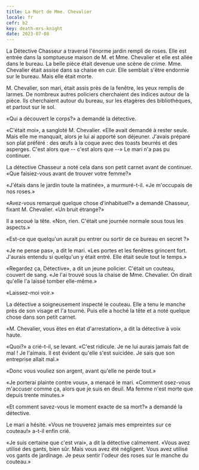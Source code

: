 ```yaml
---
title: La Mort de Mme. Chevalier
locale: fr
cefr: b2
key: death-mrs-knight
date: 2023-07-08
---
```


La Détective Chasseur a traversé l'énorme jardin rempli de roses. Elle est entrée dans la somptueuse maison de M. et Mme. Chevalier et elle est allée dans le bureau. La belle pièce était devenue une scène de crime. Mme. Chevalier était assise dans sa chaise en cuir. Elle semblait s'être endormie sur le bureau. Mais elle était morte.

M. Chevalier, son mari, était assis près de la fenêtre, les yeux remplis de larmes. De nombreux autres policiers cherchaient des indices autour de la pièce. Ils cherchaient autour du bureau, sur les étagères des bibliothèques, et partout sur le sol.

«Qui a découvert le corps?» a demandé la détective.

«C'était moi», a sangloté M. Chevalier. «Elle avait demandé à rester seule. Mais elle me manquait, alors je lui ai apporté son déjeuner. J'avais préparé son plat préféré : des œufs à la coque avec des toasts beurrés et des asperges. C'est alors que -- c'est alors que --» Le mari n'a pas pu continuer.

La détective Chasseur a noté cela dans son petit carnet avant de continuer. «Que faisiez-vous avant de trouver votre femme?»

«J'étais dans le jardin toute la matinée», a murmuré-t-il. «Je m'occupais de nos roses.»

«Avez-vous remarqué quelque chose d'inhabituel?» a demandé Chasseur, fixant M. Chevalier. «Un bruit étrange?»

Il a secoué la tête. «Non, rien. C'était une journée normale sous tous les aspects.»

«Est-ce que quelqu'un aurait pu entrer ou sortir de ce bureau en secret ?»

«Je ne pense pas», a dit le mari. «Les portes et les fenêtres grincent fort. J'aurais entendu si quelqu'un y était entré. Elle était seule tout le temps.»

«Regardez ça, Détective», a dit un jeune policier. C'était un couteau, couvert de sang. «Je l'ai trouvé sous la chaise de Mme. Chevalier. On dirait qu'elle l'a laissé tomber elle-même.»

«Laissez-moi voir.»

La détective a soigneusement inspecté le couteau. Elle a tenu le manche près de son visage et l'a tourné. Puis elle a hoché la tête et a noté quelque chose dans son petit carnet.

«M. Chevalier, vous êtes en état d'arrestation», a dit la détective à voix haute.

«Quoi?» a crié-t-il, se levant. «C'est ridicule. Je ne lui aurais jamais fait de mal ! Je l'aimais. Il est évident qu'elle s'est suicidée. Je sais que son entreprise allait mal.»

«Donc vous vouliez son argent, avant qu'elle ne perde tout.»

«Je porterai plainte contre vous», a menacé le mari. «Comment osez-vous m'accuser comme ça, alors que je suis en deuil. Ma femme n'est morte que depuis trente minutes.»

«Et comment savez-vous le moment exacte de sa mort?» a demandé la détective.

Le mari a hésité. «Vous ne trouverez jamais mes empreintes sur ce couteau!» a-t-il enfin crié.

«Je suis certaine que c'est vrai», a dit la détective calmement. «Vous avez utilisé des gants, bien sûr. Mais vous avez été négligent. Vous avez utilisé vos gants de jardinage. Je peux sentir  l'odeur des roses sur le manche du couteau.»